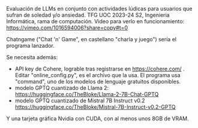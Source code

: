 Evaluación de LLMs en conjunto con actividades lúdicas para usuarios que sufran de soledad y/o ansiedad. TFG UOC 2023-24 S2, Ingenieria Informática, rama de computación. 
Video para verlo en funcionamiento: https://vimeo.com/1016594006?share=copy#t=0

Chatngame ("Chat 'n' Game", en castellano "charla y juego") sería el programa lanzador.

Se necesita además:
- API key de Cohere, lograble tras registrarse en https://cohere.com/ . Editar "online_config.py", es el archivo que la usa. El programa usa "command", uno de los modelos de lenguaje gratuitos disponibles.
- modelo GPTQ cuantizado de Llama 2: https://huggingface.co/TheBloke/Llama-2-7B-Chat-GPTQ
- modelo GPTQ cuantizado de Mistral 7B Instruct v0.2 https://huggingface.co/TheBloke/Mistral-7B-Instruct-v0.2-GPTQ

Y una tarjeta gráfica Nvidia con CUDA, con al menos unos 8GB de VRAM.
